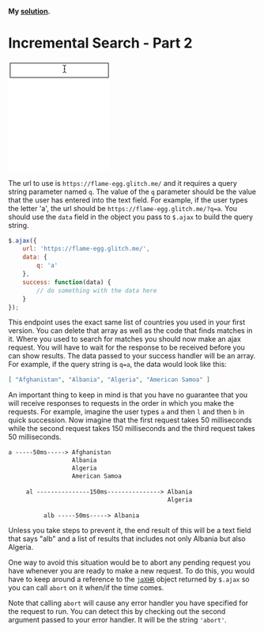 #### My [solution](https://github.com/doctor-uz/Incremental-Search).

# Incremental Search - Part 2

<img src="search.gif">

The url to use is `https://flame-egg.glitch.me/` and it requires a query string parameter named `q`. The value of the `q` parameter should be the value that the user has entered into the text field. For example, if the user types the letter 'a', the url should be `https://flame-egg.glitch.me/?q=a`. You should use the `data` field in the object you pass to `$.ajax` to build the query string.

```js
$.ajax({
    url: 'https://flame-egg.glitch.me/',
    data: {
        q: 'a'
    },
    success: function(data) {
        // do something with the data here
    }
});
```

This endpoint uses the exact same list of countries you used in your first version. You can delete that array as well as the code that finds matches in it. Where you used to search for matches you should now make an ajax request. You will have to wait for the response to be received before you can show results. The data passed to your success handler will be an array. For example, if the query string is `q=a`, the data would look like this:

```json
[ "Afghanistan", "Albania", "Algeria", "American Samoa" ]
```

An important thing to keep in mind is that you have no guarantee that you will receive responses to requests in the order in which you make the requests. For example, imagine the user types `a` and then `l` and then `b` in quick succession. Now imagine that the first request takes 50 milliseconds while the second request takes 150 milliseconds and the third request takes 50 milliseconds.

```
a -----50ms-----> Afghanistan
                  Albania
                  Algeria
                  American Samoa

     al ---------------150ms---------------> Albania
                                             Algeria

          alb -----50ms-----> Albania
```

Unless you take steps to prevent it, the end result of this will be a text field that says "alb" and a list of results that includes not only Albania but also Algeria.

One way to avoid this situation would be to abort any pending request you have whenever you are ready to make a new request. To do this, you would have to keep around a reference to the [`jqXHR`](http://api.jquery.com/jQuery.ajax/#jqXHR) object returned by `$.ajax` so you can call `abort` on it when/if the time comes.

Note that calling `abort` will cause any error handler you have specified for the request to run. You can detect this by checking out the second argument passed to your error handler. It will be the string `'abort'`.


